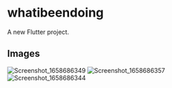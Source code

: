 # whatibeendoing

A new Flutter project.

## Images


![Screenshot_1658686349](https://user-images.githubusercontent.com/62417088/180660743-cef6229b-eee1-42bf-8254-a7368c6a281c.png)
![Screenshot_1658686357](https://user-images.githubusercontent.com/62417088/180660746-8751e61d-6a01-4296-9436-25ca1bd19264.png)
![Screenshot_1658686344](https://user-images.githubusercontent.com/62417088/180660753-72db729e-a1fb-4fb2-863e-d93e9a9a50bc.png)
